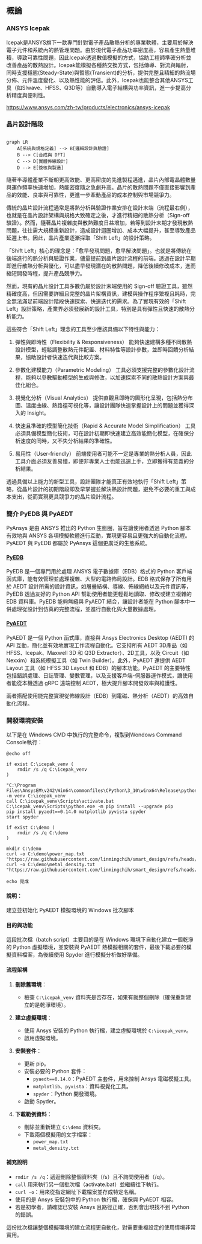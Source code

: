 概論
---
### ANSYS Icepak

Icepak是ANSYS旗下一款專門針對電子產品散熱分析的專業軟體，主要用於解決電子元件和系統內的熱管理問題。由於現代電子產品功率密度高，容易產生熱量堆積，導致可靠性問題，因此Icepak透過數值模擬的方式，協助工程師準確分析並改善產品的散熱設計。Icepak能模擬各種熱交換方式，包括傳導、對流與輻射，同時支援穩態(Steady-State)與暫態(Transient)的分析，提供完整且精細的熱流場分佈、元件溫度變化、以及熱性能的評估。此外，Icepak也能整合其他ANSYS工具（如SIwave、HFSS、Q3D等）自動導入電子結構與功率資訊，進一步提高分析精度與便利性。

https://www.ansys.com/zh-tw/products/electronics/ansys-icepak


### 晶片設計階段
```mermaid

graph LR
    A[系統與規格定義] --> B[邏輯設計與驗證]
    B --> C[合成與 DFT]
    C --> D[實體佈線設計]
    D --> E[簽核與製造]
```

隨著半導體產業不斷朝更高效能、更高密度的先進製程邁進，晶片內部電晶體數量與運作頻率快速增加，熱能密度隨之急劇升高。晶片的散熱問題不僅直接影響到產品的效能、良率與可靠性，更進一步牽動產品的成本控制與市場競爭力。

傳統的晶片設計流程通常是將熱分析與驗證作業安排在設計末端（流程最右側），也就是在晶片設計架構與規格大致確定之後，才進行精細的散熱分析（Sign-off 驗證）。然而，隨著晶片複雜度與散熱難度日益增加，若等到設計末期才發現散熱問題，往往需大規模重新設計，造成設計迴圈增加、成本大幅提升，甚至導致產品延遲上市。因此，晶片產業逐漸採取「Shift Left」的設計策略。

「Shift Left」核心的理念是：「愈早發現問題，愈早解決問題」。也就是將傳統在後端進行的熱分析與驗證作業，儘量提前到晶片設計流程的前端。透過在設計早期即進行散熱分析與優化，可以盡早發現潛在的散熱問題，降低後續修改成本，進而縮短開發時程，提升產品競爭力。

然而，現有的晶片設計工具多數仍屬於設計末端使用的 Sign-off 驗證工具，雖然精確度高，但因需要詳細且完整的晶片架構資訊，建模與操作程序繁複且耗時，完全無法滿足前端設計階段快速探索、快速迭代的需求。為了實現有效的「Shift Left」設計策略，產業界必須發展新的設計工具，特別是具有彈性且快速的散熱分析能力。

這些符合「Shift Left」理念的工具至少應該具備以下特性與能力：

1. 彈性與即時性（Flexibility & Responsiveness）
能夠快速建構多種不同散熱設計模型，輕鬆調整散熱元件配置、材料特性等設計參數，並即時回饋分析結果，協助設計者快速迭代與比較方案。

2. 參數化建模能力（Parametric Modeling）
工具必須支援完整的參數化設計流程，能夠以參數驅動模型的生成與修改，以加速探索不同的散熱設計方案與最佳化組合。

3. 視覺化分析（Visual Analytics）
提供直觀且即時的圖形化呈現，包括熱分布圖、溫度曲線、熱路徑可視化等，讓設計團隊快速掌握設計上的問題並獲得深入的 Insight。

4. 快速且準確的模型簡化技術（Rapid & Accurate Model Simplification）
工具必須具備模型簡化技術，可在設計初期即快速建立高效能簡化模型，在確保分析速度的同時，又不失分析結果的準確性。

5. 易用性（User-friendly）
前端使用者可能不一定是專業的熱分析人員，因此工具介面必須友善易懂，即便非專業人士也能迅速上手，立即獲得有意義的分析結果。

透過具備以上能力的新型工具，設計團隊才能真正有效地執行「Shift Left」策略，從晶片設計的初期階段即及早掌握並解決熱設計問題，避免不必要的重工與成本支出，從而實現更具競爭力的晶片設計流程。


### 簡介 PyEDB 與 PyAEDT
PyAnsys 是由 ANSYS 推出的 Python 生態圈，旨在讓使用者透過 Python 腳本有效地與 ANSYS 各項模擬軟體進行互動，實現更容易且更強大的自動化流程。PyAEDT 與 PyEDB 都屬於 PyAnsys 這個更廣泛的生態系統。

#### [PyEDB](https://edb.docs.pyansys.com/)
PyEDB 是一個專門用於處理 ANSYS 電子數據庫（EDB）格式的 Python 客戶端函式庫，能有效管理並處理複雜、大型的電路佈局設計。EDB 格式保存了所有用於 AEDT 設計所需的設計資訊，如層疊結構、導線、佈線網絡以及元件資訊等，PyEDB 透過友好的 Python API 幫助使用者能更輕鬆地讀取、修改或建立複雜的 EDB 資料庫。PyEDB 能夠無縫與 PyAEDT 結合，讓設計者能在 Python 腳本中一併處理從設計到仿真的完整流程，並進行自動化與大量數據處理。

#### [PyAEDT](https://aedt.docs.pyansys.com/)
PyAEDT 是一個 Python 函式庫，直接與 Ansys Electronics Desktop (AEDT) 的 API 互動，簡化並有效地實現工作流程自動化。它支持所有 AEDT 3D產品（如 HFSS、Icepak、Maxwell 3D 和 Q3D Extractor）、2D工具，以及 Circuit（如 Nexxim）和系統模擬工具（如 Twin Builder）。此外，PyAEDT 還提供 AEDT Layout 工具（如 HFSS 3D Layout 和 EDB）的腳本功能。PyAEDT 的主要特性包括錯誤處理、日誌管理、變數管理，以及支援客戶端-伺服器運作模式，讓使用者能從本機透過 gRPC 遠端控制 AEDT，極大提升腳本開發效率與維護性。

兩者搭配使用能完整實現從佈線設計（EDB）到電磁、熱分析（AEDT）的高效自動化流程。


### 開發環境安裝

以下是在 Windows CMD 中執行的完整命令，複製到Wondows Command Console執行：

```shell
@echo off

if exist C:\icepak_venv (
    rmdir /s /q C:\icepak_venv
)

"C:\Program Files\AnsysEM\v242\Win64\commonfiles\CPython\3_10\winx64\Release\python\python.exe" -m venv C:\icepak_venv
call C:\icepak_venv\Scripts\activate.bat
C:\icepak_venv\Scripts\python.exe -m pip install --upgrade pip
pip install pyaedt==0.14.0 matplotlib pyvista spyder
start spyder

if exist C:\demo (
    rmdir /s /q C:\demo
)

mkdir C:\demo
curl -o C:\demo\power_map.txt "https://raw.githubusercontent.com/linmingchih/smart_design/refs/heads/main/Workshops/%E5%88%A9%E7%94%A8%20PyEDB%20%E8%88%87%20PyAEDT%20Icepak%20%E8%87%AA%E5%8B%95%E5%8C%96%E6%99%B6%E7%89%87%E6%BA%AB%E5%BA%A6%E4%BC%B0%E7%AE%97/assets/power_map.txt"
curl -o C:\demo\metal_density.txt "https://raw.githubusercontent.com/linmingchih/smart_design/refs/heads/main/Workshops/%E5%88%A9%E7%94%A8%20PyEDB%20%E8%88%87%20PyAEDT%20Icepak%20%E8%87%AA%E5%8B%95%E5%8C%96%E6%99%B6%E7%89%87%E6%BA%AB%E5%BA%A6%E4%BC%B0%E7%AE%97/assets/metal_density.txt"

echo 完成

```

#### 說明： 
建立並初始化 PyAEDT 模擬環境的 Windows 批次腳本

#### 目的與功能
這段批次檔（batch script）主要目的是在 Windows 環境下自動化建立一個乾淨的 Python 虛擬環境，並安裝與 PyAEDT 熱模擬相關的套件，最後下載必要的模擬資料檔案，為後續使用 Spyder 進行模擬分析做好準備。

#### 流程架構
1. **刪除舊環境**：
   - 檢查 `C:\icepak_venv` 資料夾是否存在，如果有就整個刪除（確保重新建立的是乾淨環境）。

2. **建立虛擬環境**：
   - 使用 Ansys 安裝的 Python 執行檔，建立虛擬環境於 `C:\icepak_venv`。
   - 啟用虛擬環境。

3. **安裝套件**：
   - 更新 pip。
   - 安裝必要的 Python 套件：
     - `pyaedt==0.14.0`：PyAEDT 主套件，用來控制 Ansys 電磁模擬工具。
     - `matplotlib`、`pyvista`：資料視覺化工具。
     - `spyder`：Python 開發環境。
   - 啟動 Spyder。

4. **下載範例資料**：
   - 刪除並重新建立 `C:\demo` 資料夾。
   - 下載兩個模擬用的文字檔案：
     - `power_map.txt`
     - `metal_density.txt`

#### 補充說明
- `rmdir /s /q`：遞迴刪除整個資料夾（/s）且不詢問使用者（/q）。
- `call` 用來執行另一個批次檔（activate.bat）並繼續往下執行。
- `curl -o`：用來從指定網址下載檔案並存成特定名稱。
- 使用的是 Ansys 安裝包中的 Python 執行檔，確保與 PyAEDT 相容。
- 若是初學者，請確認已安裝 Ansys 且路徑正確，否則會出現找不到 Python 的錯誤。

這份批次檔讓整個模擬環境的建立流程更自動化，對需要重複設定的使用情境非常實用。

